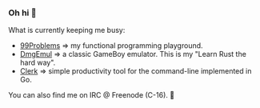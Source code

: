 ### Oh hi 👋

What is currently keeping me busy:
- [99Problems](https://github.com/csixteen/99Problems) => my functional programming playground.
- [DmgEmul](https://github.com/csixteen/DmgEmul) => a classic GameBoy emulator. This is my "Learn Rust the hard way".
- [Clerk](https://github.com/csixteen/clerk) => simple productivity tool for the command-line implemented in Go.

You can also find me on IRC @ Freenode (C-16). :speech_balloon:
